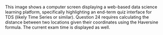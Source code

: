 This image shows a computer screen displaying a web-based data science learning platform, specifically highlighting an end-term quiz interface for TDS (likely Time Series or similar). Question 24 requires calculating the distance between two locations given their coordinates using the Haversine formula. The current exam time is displayed as well.